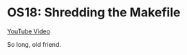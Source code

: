 # OS18: Shredding the Makefile

[YouTube Video](https://youtu.be/XLzVL8VA7Yc)

So long, old friend.
